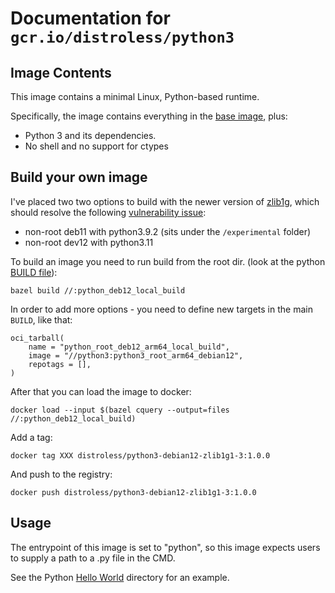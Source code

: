 # Documentation for `gcr.io/distroless/python3`

## Image Contents

This image contains a minimal Linux, Python-based runtime.

Specifically, the image contains everything in the [base image](../../base/README.md), plus:

* Python 3 and its dependencies.
* No shell and no support for ctypes

## Build your own image  

I've placed two two options to build with the newer version of [zlib1g](https://packages.debian.org/sid/zlib1g), which should resolve the following [vulnerability issue](https://security-tracker.debian.org/tracker/CVE-2023-45853):  
 - non-root deb11 with python3.9.2 (sits under the `/experimental` folder)  
 - non-root dev12 with python3.11  

To build an image you need to run build from the root dir. (look at the python [BUILD file](./BUILD)):  
```
bazel build //:python_deb12_local_build
```  

In order to add more options - you need to define new targets in the main `BUILD`, like that:  
```
oci_tarball(
    name = "python_root_deb12_arm64_local_build",
    image = "//python3:python3_root_arm64_debian12",
    repotags = [],
)
```

After that you can load the image to docker:  
```
docker load --input $(bazel cquery --output=files //:python_deb12_local_build)
```  
Add a tag:  
```
docker tag XXX distroless/python3-debian12-zlib1g1-3:1.0.0
```  
And push to the registry:  
```
docker push distroless/python3-debian12-zlib1g1-3:1.0.0
```  

## Usage

The entrypoint of this image is set to "python", so this image expects users to supply a path to a .py file in the CMD.

See the Python [Hello World](../../examples/python3/) directory for an example.
